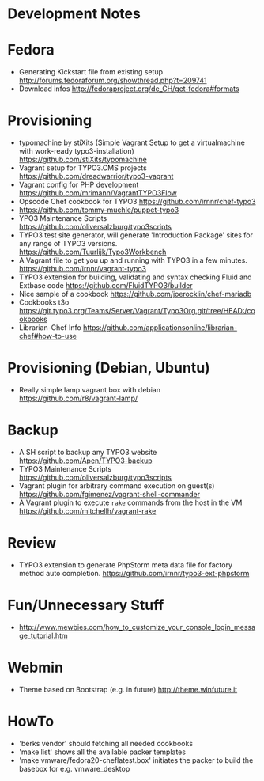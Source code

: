 Development Notes
=================

# Fedora

- Generating Kickstart file from existing setup <http://forums.fedoraforum.org/showthread.php?t=209741>
- Download infos <http://fedoraproject.org/de_CH/get-fedora#formats>

# Provisioning

- typomachine by stiXits (Simple Vagrant Setup to get a virtualmachine with work-ready typo3-installation) <https://github.com/stiXits/typomachine>
- Vagrant setup for TYPO3.CMS projects <https://github.com/dreadwarrior/typo3-vagrant>
- Vagrant config for PHP development <https://github.com/mrimann/VagrantTYPO3Flow>
- Opscode Chef cookbook for TYPO3 <https://github.com/irnnr/chef-typo3>
- <https://github.com/tommy-muehle/puppet-typo3>
- YPO3 Maintenance Scripts <https://github.com/oliversalzburg/typo3scripts>
- TYPO3 test site generator, will generate 'Introduction Package' sites for any range of TYPO3 versions. <https://github.com/Tuurlijk/Typo3Workbench>
- A Vagrant file to get you up and running with TYPO3 in a few minutes. <https://github.com/irnnr/vagrant-typo3>
- TYPO3 extension for building, validating and syntax checking Fluid and Extbase code <https://github.com/FluidTYPO3/builder>
- Nice sample of a cookbook <https://github.com/joerocklin/chef-mariadb>
- Cookbooks t3o <https://git.typo3.org/Teams/Server/Vagrant/Typo3Org.git/tree/HEAD:/cookbooks>
- Librarian-Chef Info <https://github.com/applicationsonline/librarian-chef#how-to-use>

# Provisioning (Debian, Ubuntu)

- Really simple lamp vagrant box with debian <https://github.com/r8/vagrant-lamp/>

# Backup

- A SH script to backup any TYPO3 website <https://github.com/Apen/TYPO3-backup>
- TYPO3 Maintenance Scripts <https://github.com/oliversalzburg/typo3scripts>
- Vagrant plugin for arbitrary command execution on guest(s) <https://github.com/fgimenez/vagrant-shell-commander>
- A Vagrant plugin to execute `rake` commands from the host in the VM <https://github.com/mitchellh/vagrant-rake>

# Review

- TYPO3 extension to generate PhpStorm meta data file for factory method auto completion. <https://github.com/irnnr/typo3-ext-phpstorm>

# Fun/Unnecessary Stuff

- <http://www.mewbies.com/how_to_customize_your_console_login_message_tutorial.htm>

# Webmin

- Theme based on Bootstrap (e.g. in future) <http://theme.winfuture.it>

# HowTo

- 'berks vendor' should fetching all needed cookbooks
- 'make list' shows all the available packer templates
- 'make vmware/fedora20-cheflatest.box' initiates the packer to build the basebox for e.g. vmware_desktop